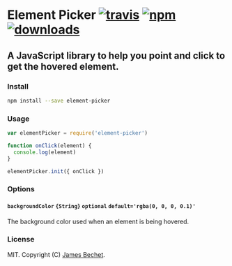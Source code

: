 # Element Picker [![travis][travis-image]][travis-url] [![npm][npm-image]][npm-url] [![downloads][downloads-image]][downloads-url]

[travis-image]: https://img.shields.io/travis/jamesbechet/element-picker/master.svg
[travis-url]: https://travis-ci.org/jamesbechet/element-picker
[npm-image]: https://img.shields.io/npm/v/element-picker.svg
[npm-url]: https://npmjs.org/package/element-picker
[downloads-image]: https://img.shields.io/npm/dm/element-picker.svg
[downloads-url]: https://npmjs.org/package/element-picker

## A JavaScript library to help you point and click to get the hovered element.

### Install

```bash
npm install --save element-picker
```

### Usage

```js
var elementPicker = require('element-picker')

function onClick(element) {
  console.log(element)
}

elementPicker.init({ onClick })
```

### Options
#### `backgroundColor` `{String}` `optional` `default='rgba(0, 0, 0, 0.1)'`
The background color used when an element is being hovered.

### License
MIT. Copyright (C) [James Bechet](http://jamesbechet.com).
